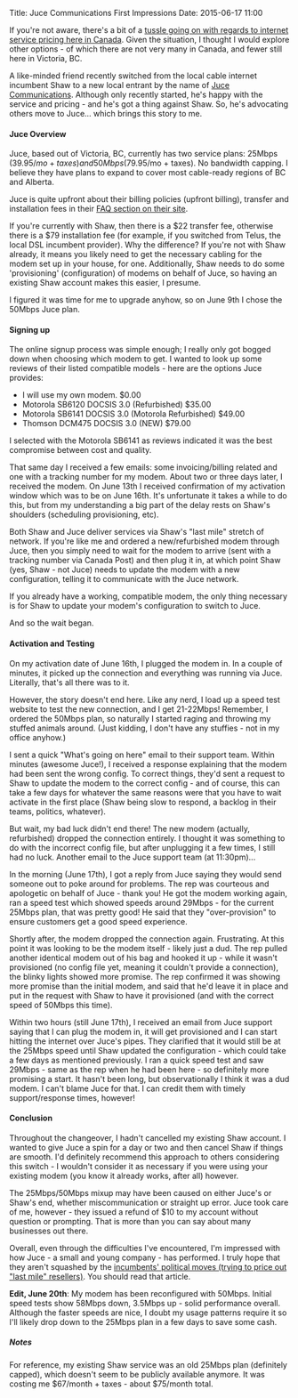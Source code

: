 Title: Juce Communications First Impressions
Date: 2015-06-17 11:00

If you're not aware, there's a bit of a [tussle going on with regards to internet service pricing here in Canada](https://unblockcanada.ca/). Given the situation, I thought I would explore other options - of which there are not very many in Canada, and fewer still here in Victoria, BC.

A like-minded friend recently switched from the local cable internet incumbent Shaw to a new local entrant by the name of [Juce Communications](https://www.juce.ca/). Although only recently started, he's happy with the service and pricing - and he's got a thing against Shaw. So, he's advocating others move to Juce... which brings this story to me.

#### Juce Overview

Juce, based out of Victoria, BC, currently has two service plans: 25Mbps ($39.95/mo + taxes) and 50Mbps ($79.95/mo + taxes). No bandwidth capping. I believe they have plans to expand to cover most cable-ready regions of BC and Alberta.

Juce is quite upfront about their billing policies (upfront billing), transfer and installation fees in their [FAQ section on their site](https://www.juce.ca/).

If you're currently with Shaw, then there is a $22 transfer fee, otherwise there is a $79 installation fee (for example, if you switched from Telus, the local DSL incumbent provider). Why the difference? If you're not with Shaw already, it means you likely need to get the necessary cabling for the modem set up in your house, for one. Additionally, Shaw needs to do some 'provisioning' (configuration) of modems on behalf of Juce, so having an existing Shaw account makes this easier, I presume.

I figured it was time for me to upgrade anyhow, so on June 9th I chose the 50Mbps Juce plan.

#### Signing up

The online signup process was simple enough; I really only got bogged down when choosing which modem to get. I wanted to look up some reviews of their listed compatible models - here are the options Juce provides:

* I will use my own modem.  $0.00
* Motorola SB6120 DOCSIS 3.0 (Refurbished)  $35.00
* Motorola SB6141 DOCSIS 3.0 (Motorola Refurbished)  $49.00
* Thomson DCM475 DOCSIS 3.0 (NEW)  $79.00

I selected with the Motorola SB6141 as reviews indicated it was the best compromise between cost and quality.

That same day I received a few emails: some invoicing/billing related and one with a tracking number for my modem. About two or three days later, I received the modem. On June 13th I received confirmation of my activation window which was to be on June 16th. It's unfortunate it takes a while to do this, but from my understanding a big part of the delay rests on Shaw's shoulders (scheduling provisioning, etc).

Both Shaw and Juce deliver services via Shaw's "last mile" stretch of network.  If you're like me and ordered a new/refurbished modem through Juce, then you simply need to wait for the modem to arrive (sent with a tracking number via Canada Post) and then plug it in, at which point Shaw (yes, Shaw - not Juce) needs to update the modem with a new configuration, telling it to communicate with the Juce network.

If you already have a working, compatible modem, the only thing necessary is for Shaw to update your modem's configuration to switch to Juce.

And so the wait began.

#### Activation and Testing

On my activation date of June 16th, I plugged the modem in. In a couple of minutes, it picked up the connection and everything was running via Juce. Literally, that's all there was to it. 

However, the story doesn't end here. Like any nerd, I load up a speed test website to test the new connection, and I get 21-22Mbps! Remember, I ordered the 50Mbps plan, so naturally I started raging and throwing my stuffed animals around. (Just kidding, I don't have any stuffies - not in my office anyhow.)

I sent a quick "What's going on here" email to their support team. Within minutes (awesome Juce!), I received a response explaining that the modem had been sent the wrong config. To correct things, they'd sent a request to Shaw to update the modem to the correct config - and of course, this can take a few days for whatever the same reasons were that you have to wait activate in the first place (Shaw being slow to respond, a backlog in their teams, politics, whatever).

But wait, my bad luck didn't end there! The new modem (actually, refurbished) dropped the connection entirely. I thought it was something to do with the incorrect config file, but after unplugging it a few times, I still had no luck.  Another email to the Juce support team (at 11:30pm)...

In the morning (June 17th), I got a reply from Juce saying they would send someone out to poke around for problems. The rep was courteous and apologetic on behalf of Juce - thank you! He got the modem working again, ran a speed test which showed speeds around 29Mbps - for the current 25Mbps plan, that was pretty good! He said that they "over-provision" to ensure customers get a good speed experience.

Shortly after, the modem dropped the connection again. Frustrating. At this point it was looking to be the modem itself - likely just a dud. The rep pulled another identical modem out of his bag and hooked it up - while it wasn't provisioned (no config file yet, meaning it couldn't provide a connection), the blinky lights showed more promise. The rep confirmed it was showing more promise than the initial modem, and said that he'd leave it in place and put in the request with Shaw to have it provisioned (and with the correct speed of 50Mbps this time).

Within two hours (still June 17th), I received an email from Juce support saying that I can plug the modem in, it will get provisioned and I can start hitting the internet over Juce's pipes. They clarified that it would still be at the 25Mbps speed until Shaw updated the configuration - which could take a few days as mentioned previously. I ran a quick speed test and saw 29Mbps - same as the rep when he had been here - so definitely more promising a start. It hasn't been long, but observationally I think it was a dud modem. I can't blame Juce for that. I can credit them with timely support/response times, however!

#### Conclusion

Throughout the changeover, I hadn't cancelled my existing Shaw account. I wanted to give Juce a spin for a day or two and then cancel Shaw if things are smooth. I'd definitely recommend this approach to others considering this switch - I wouldn't consider it as necessary if you were using your existing modem (you know it already works, after all) however.

The 25Mbps/50Mbps mixup may have been caused on either Juce's or Shaw's end, whether miscommunication or straight up error. Juce took care of me, however - they issued a refund of $10 to my account without question or prompting. That is more than you can say about many businesses out there.

Overall, even through the difficulties I've encountered, I'm impressed with how Juce - a small and young company - has performed. I truly hope that they aren't squashed by the [incumbents' political moves (trying to price out "last mile" resellers)](https://cartt.ca/article/shaws-proposed-wholesale-broadband-rates-just-unreasonable-independent-isps-argue). You should read that article.

**Edit, June 20th**: My modem has been reconfigured with 50Mbps. Initial speed tests show 58Mbps down, 3.5Mbps up - solid performance overall. Although the faster speeds are nice, I doubt my usage patterns require it so I'll likely drop down to the 25Mbps plan in a few days to save some cash.

##### Notes

For reference, my existing Shaw service was an old 25Mbps plan (definitely capped), which doesn't seem to be publicly available anymore.  It was costing me $67/month + taxes - about $75/month total.
